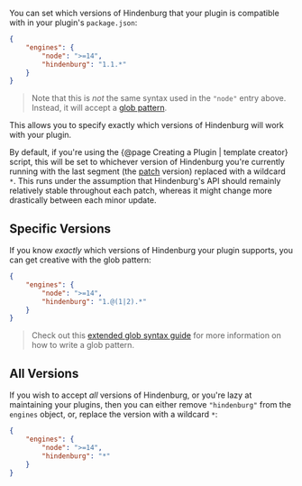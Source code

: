 You can set which versions of Hindenburg that your plugin is compatible with in your plugin's `package.json`:

```json
{
    "engines": {
        "node": ">=14",
        "hindenburg": "1.1.*"
    }
}
```

> Note that this is _not_ the same syntax used in the `"node"` entry above. Instead, it will accept a [glob pattern](https://en.wikipedia.org/wiki/Glob_(programming)).

This allows you to specify exactly which versions of Hindenburg will work with your plugin.

By default, if you're using the {@page Creating a Plugin | template creator} script, this will be set to whichever version of Hindenburg you're currently running with the last segment (the [patch](https://semver.org/) version) replaced with a wildcard `*`. This runs under the assumption that Hindenburg's API should remainly relatively stable throughout each patch, whereas it might change more drastically between each minor update.

## Specific Versions
If you know _exactly_ which versions of Hindenburg your plugin supports, you can get creative with the glob pattern:

```json
{
    "engines": {
        "node": ">=14",
        "hindenburg": "1.@(1|2).*"
    }
}
```

> Check out this [extended glob syntax guide](https://www.linuxjournal.com/content/bash-extended-globbing) for more information on how to write a glob pattern.

## All Versions
If you wish to accept _all_ versions of Hindenburg, or you're lazy at maintaining your plugins, then you can either remove `"hindenburg"` from the `engines` object, or, replace the version with a wildcard `*`:

```json
{
    "engines": {
        "node": ">=14",
        "hindenburg": "*"
    }
}
```
